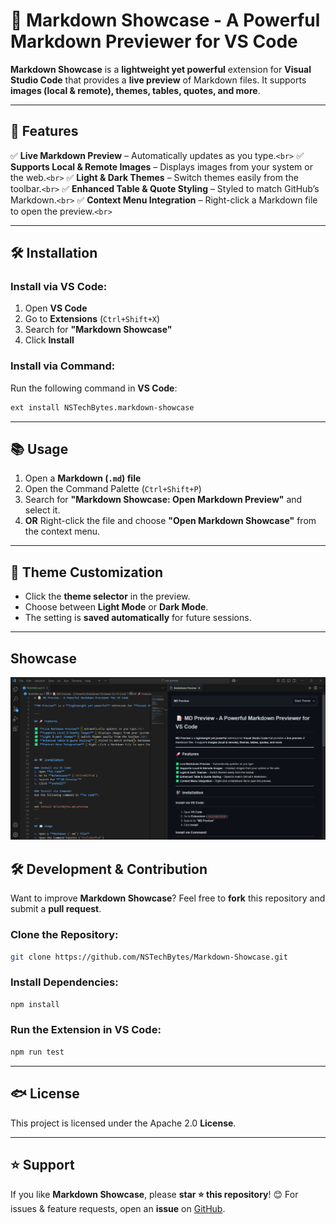 # 📝 Markdown Showcase - A Powerful Markdown Previewer for VS Code

**Markdown Showcase** is a **lightweight yet powerful** extension for **Visual Studio Code** that provides a **live preview** of Markdown files. It supports **images (local & remote), themes, tables, quotes, and more**.

---

## 🚀 Features

✅ **Live Markdown Preview** – Automatically updates as you type.`<br>`
✅ **Supports Local & Remote Images** – Displays images from your system or the web.`<br>`
✅ **Light & Dark Themes** – Switch themes easily from the toolbar.`<br>`
✅ **Enhanced Table & Quote Styling** – Styled to match GitHub’s Markdown.`<br>`
✅ **Context Menu Integration** – Right-click a Markdown file to open the preview.`<br>`

---

## 🛠️ Installation

### Install via VS Code:

1. Open **VS Code**
2. Go to **Extensions** (`Ctrl+Shift+X`)
3. Search for **"Markdown Showcase"**
4. Click **Install**

### Install via Command:

Run the following command in **VS Code**:

```sh
ext install NSTechBytes.markdown-showcase
```

---

## 📚 Usage

1. Open a **Markdown (`.md`) file**
2. Open the Command Palette (`Ctrl+Shift+P`)
3. Search for **"Markdown Showcase: Open Markdown Preview"** and select it.
4. **OR** Right-click the file and choose **"Open Markdown Showcase"** from the context menu.

---

## 🎨 Theme Customization

- Click the **theme selector** in the preview.
- Choose between **Light Mode** or **Dark Mode**.
- The setting is **saved automatically** for future sessions.

---

## Showcase

![Showcase Screenshot](./images/screenshots/preview.png)

## 🛠️ Development & Contribution

Want to improve **Markdown Showcase**? Feel free to **fork** this repository and submit a **pull request**.

### Clone the Repository:

```sh
git clone https://github.com/NSTechBytes/Markdown-Showcase.git
```

### Install Dependencies:

```sh
npm install
```

### Run the Extension in VS Code:

```sh
npm run test
```

---

## 🐟 License

This project is licensed under the Apache 2.0 **License**.

---

## ⭐ Support

If you like **Markdown Showcase**, please **star ⭐ this repository**! 😊
For issues & feature requests, open an **issue** on [GitHub](https://github.com/NSTechBytes/Markdown-Showcase/issues).
